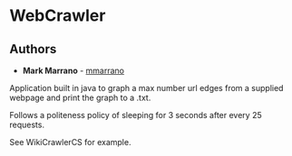
# WebCrawler

## Authors

* **Mark Marrano** - [mmarrano](https://github.com/mmarrano)

Application built in java to graph a max number url edges from a supplied webpage and print the graph to a .txt.

Follows a politeness policy of sleeping for 3 seconds after every 25 requests.

See WikiCrawlerCS for example.
